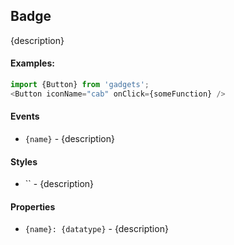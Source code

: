 <a name="module_Badge"></a>

## Badge
{description}

#### Examples:

```javascript
import {Button} from 'gadgets';
<Button iconName="cab" onClick={someFunction} />
```

#### Events
- `{name}` - {description}

#### Styles
- `` - {description}

#### Properties
- `{name}: {datatype}` - {description}

